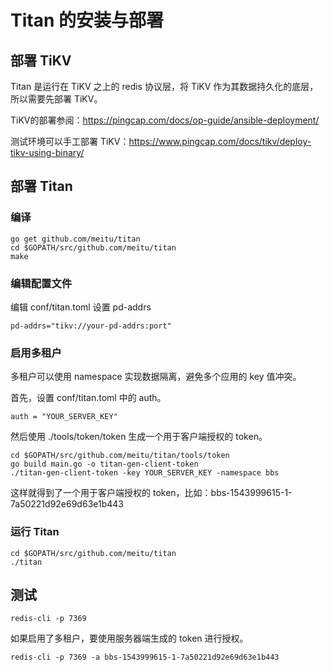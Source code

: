# Titan 的安装与部署

## 部署 TiKV

Titan 是运行在 TiKV 之上的 redis 协议层，将 TiKV 作为其数据持久化的底层，所以需要先部署 TiKV。

TiKV的部署参阅：https://pingcap.com/docs/op-guide/ansible-deployment/

测试环境可以手工部署 TiKV：https://www.pingcap.com/docs/tikv/deploy-tikv-using-binary/

## 部署 Titan

### 编译

```
go get github.com/meitu/titan
cd $GOPATH/src/github.com/meitu/titan
make 
```

### 编辑配置文件

编辑 conf/titan.toml 设置 pd-addrs

```
pd-addrs="tikv://your-pd-addrs:port"
```

### 启用多租户

多租户可以使用 namespace 实现数据隔离，避免多个应用的 key 值冲突。

首先，设置 conf/titan.toml 中的 auth。

```
auth = "YOUR_SERVER_KEY"
```

然后使用 ./tools/token/token 生成一个用于客户端授权的 token。

```
cd $GOPATH/src/github.com/meitu/titan/tools/token
go build main.go -o titan-gen-client-token
./titan-gen-client-token -key YOUR_SERVER_KEY -namespace bbs
```

这样就得到了一个用于客户端授权的 token，比如：bbs-1543999615-1-7a50221d92e69d63e1b443

### 运行 Titan

```
cd $GOPATH/src/github.com/meitu/titan
./titan
```

## 测试

```
redis-cli -p 7369
```

如果启用了多租户，要使用服务器端生成的 token 进行授权。

```
redis-cli -p 7369 -a bbs-1543999615-1-7a50221d92e69d63e1b443
```
